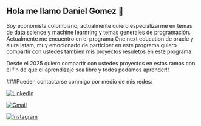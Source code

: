 ## Hola me llamo Daniel Gomez 👋


Soy economista colombiano, actualmente quiero especializarme en temas de data science y machine learnring y temas generales de programación. Actualmente me encuentro en el programa One next education de oracle y alura latam, muy emocionado de participar en este programa quiero compartir con ustedes tambien mis proyectos resuletos en este programa.

Desde el 2025 quiero compartir con ustedes proyectos en estas ramas con el fin de que el aprendizaje sea libre y todos podamos aprender!!

###Pueden contactarse conmigo por medio de mis redes:

[![LinkedIn](https://img.shields.io/badge/LinkedIn-Daniel_Gomez-0077B5?style=for-the-badge&logo=linkedIn&logoColor=white&labelColor=101010)](https://www.linkedin.com/in/daniel-fernando-gómez-acevedo-1310go)

[![Gmail](https://img.shields.io/badge/Gmail-Daniel_Gomez-E4405F?style=for-the-badge&logo=gmail&logoColor=white&labelColor=101010)](https://mail.google.com/mail/u/0/#inbox?compose=CllgCJqSvjSxrtQWmNDwvRBHwWCRdjLXVQzjDfRxDdRdRNKwfWBZqGCKHLSZqVSRzQrdfMBhkGq)

[![Instagram](https://img.shields.io/badge/Instagram-Daniel_Gomez-5865F2?style=for-the-badge&logo=instagram&logoColor=white&labelColor=101010)](https://www.instagram.com/delanochealdia/)


<!--
**DANIELGOMEZACEVEDO/DANIELGOMEZACEVEDO** is a ✨ _special_ ✨ repository because its `README.md` (this file) appears on your GitHub profile.

Here are some ideas to get you started:

- 🔭 I’m currently working on ...
- 🌱 I’m currently learning ...
- 👯 I’m looking to collaborate on ...
- 🤔 I’m looking for help with ...
- 💬 Ask me about ...
- 📫 How to reach me: ...
- 😄 Pronouns: ...
- ⚡ Fun fact: ...
-->
